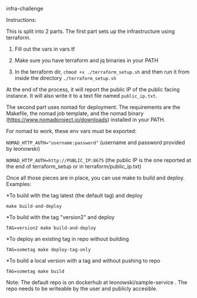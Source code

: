 infra-challenge

Instructions:

This is split into 2 parts.  The first part sets up the infrastructure using terraform.  

1.  Fill out the vars in vars.tf

2.  Make sure you have terraform and jq binaries in your PATH

3.  In the terraform dir, `chmod +x ./terraform_setup.sh` and then run it from inside the directory `./terraform_setup.sh`


At the end of the process, it will report the public IP of the public facing instance.  It will also write it to a text file named `public_ip.txt`.


The second part uses nomad for deployment.  The requirements are the Makefile, the nomad job template, and the nomad binary (https://www.nomadproject.io/downloads) installed in your PATH.

For nomad to work, these env vars must be exported:

`NOMAD_HTTP_AUTH="username:password"` (username and password provided by leonowski)

`NOMAD_HTTP_AUTH=http://PUBLIC_IP:8675` (the public IP is the one reported at the end of terraform_setup or in terraform/public_ip.txt)  


Once all those pieces are in place, you can use make to build and deploy.  Examples:

*To build with the tag latest (the default tag) and deploy

`make build-and-deploy`

*To build with the tag "version2" and deploy

`TAG=version2 make build-and-deploy`

*To deploy an existing tag in repo without building

`TAG=sometag make deploy-tag-only`

*To build a local version with a tag and without pushing to repo

`TAG=sometag make build`

Note:  The default repo is on dockerhub at leonowski/sample-service .  The repo needs to be writeable by the user and publicly accesible.  
